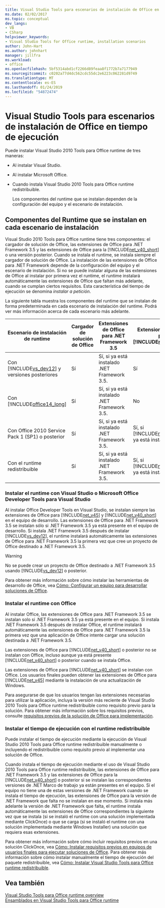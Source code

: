 ```yaml
---
title: Visual Studio Tools para escenarios de instalación de Office en tiempo de ejecución
ms.date: 02/02/2017
ms.topic: conceptual
dev_langs:
- VB
- CSharp
helpviewer_keywords:
- Visual Studio Tools for Office runtime, installation scenarios
author: John-Hart
ms.author: johnhart
manager: jillfra
ms.workload:
- office
ms.openlocfilehash: 5bf5314abd1cf2266d89feaa8f1772b7a7177949
ms.sourcegitcommit: c0202a77d4dc562cdc55dc2e6223c062281d9749
ms.translationtype: MT
ms.contentlocale: es-ES
ms.lasthandoff: 01/24/2019
ms.locfileid: "54872474"
---
```

# <a name="visual-studio-tools-for-office-runtime-installation-scenarios"></a>Visual Studio Tools para escenarios de instalación de Office en tiempo de ejecución
  Puede instalar Visual Studio 2010 Tools para Office runtime de tres maneras:  
  
- Al instalar Visual Studio.  
  
- Al instalar Microsoft Office.  
  
- Cuando instala Visual Studio 2010 Tools para Office runtime redistribuible.  
  
  Los componentes del runtime que se instalan dependen de la configuración del equipo y el escenario de instalación.  
  
## <a name="runtime-components-that-are-installed-in-each-installation-scenario"></a>Componentes del Runtime que se instalan en cada escenario de instalación  
 Visual Studio 2010 Tools para Office runtime tiene tres componentes: el cargador de solución de Office, las extensiones de Office para .NET Framework 3.5 y las extensiones de Office para la [!INCLUDE[net_v40_short](../sharepoint/includes/net-v40-short-md.md)] o una versión posterior. Cuando se instala el runtime, se instala siempre el cargador de solución de Office. La instalación de las extensiones de Office para .NET Framework depende de la configuración del equipo y el escenario de instalación. Si no se puede instalar alguna de las extensiones de Office al instalar por primera vez el runtime, el runtime instalará automáticamente las extensiones de Office que faltan más adelante, cuando se cumplan ciertos requisitos. Esta característica del tiempo de ejecución se denomina *instalar a petición*.  
  
 La siguiente tabla muestra los componentes del runtime que se instalan de forma predeterminada en cada escenario de instalación del runtime. Podrá ver más información acerca de cada escenario más adelante.  
  
|Escenario de instalación de runtime|Cargador de solución de Office|Extensiones de Office para .NET Framework 3.5|Extensiones de Office para [!INCLUDE[net_v40_short](../sharepoint/includes/net-v40-short-md.md)]|Extensiones de Office para [!INCLUDE[net_v45](../vsto/includes/net-v45-md.md)]|  
|-----------------------------------|----------------------------|--------------------------------------------------| - |---------------------------------------------------------------------------|  
|Con [!INCLUDE[vs_dev12](../vsto/includes/vs-dev12-md.md)] y versiones posteriores|Sí|Sí, si ya está instalado .NET Framework 3.5.|Sí|Sí|  
|Con [!INCLUDE[office14_long](../vsto/includes/office14-long-md.md)]|Sí|Sí, si ya está instalado .NET Framework 3.5.|No|No|  
|Con Office 2010 Service Pack 1 (SP1) o posterior|Sí|Sí, si ya está instalado .NET Framework 3.5.|Sí, si [!INCLUDE[net_v40_short](../sharepoint/includes/net-v40-short-md.md)] ya está instalado.|No|  
|Con el runtime redistribuible|Sí|Sí, si ya está instalado .NET Framework 3.5.|Sí, si [!INCLUDE[net_v40_short](../sharepoint/includes/net-v40-short-md.md)] ya está instalado.|Sí, si [!INCLUDE[net_v45](../vsto/includes/net-v45-md.md)] ya está instalado.|  
  
### <a name="install-the-runtime-with-visual-studio-or-the-microsoft-office-developer-tools-for-visual-studio"></a>Instalar el runtime con Visual Studio o Microsoft Office Developer Tools para Visual Studio  
 Al instalar Office Developer Tools en Visual Studio, se instalan siempre las extensiones de Office para [!INCLUDE[net_v45](../vsto/includes/net-v45-md.md)] y [!INCLUDE[net_v40_short](../sharepoint/includes/net-v40-short-md.md)] en el equipo de desarrollo. Las extensiones de Office para .NET Framework 3.5 se instalan sólo si .NET Framework 3.5 ya está presente en el equipo de desarrollo. Si instala .NET Framework 3.5 después de instalar [!INCLUDE[vs_dev12](../vsto/includes/vs-dev12-md.md)], el runtime instalará automáticamente las extensiones de Office para .NET Framework 3.5 la primera vez que cree un proyecto de Office destinado a .NET Framework 3.5.  
  
> [!WARNING]  
>  No se puede crear un proyecto de Office destinado a .NET Framework 3.5 usando [!INCLUDE[vs_dev12](../vsto/includes/vs-dev12-md.md)] o posterior.  
  
 Para obtener más información sobre cómo instalar las herramientas de desarrollo de Office, vea [Cómo: Configurar un equipo para desarrollar soluciones de Office](../vsto/how-to-configure-a-computer-to-develop-office-solutions.md).  
  
### <a name="install-the-runtime-with-office"></a>Instalar el runtime con Office  
 Al instalar Office, las extensiones de Office para .NET Framework 3.5 se instalan solo si .NET Framework 3.5 ya está presente en el equipo. Si instala .NET Framework 3.5 después de instalar Office, el runtime instalará automáticamente las extensiones de Office para .NET Framework 3.5 la primera vez que una aplicación de Office intente cargar una solución destinada a .NET Framework 3.5.  
  
 Las extensiones de Office para [!INCLUDE[net_v40_short](../sharepoint/includes/net-v40-short-md.md)] o posterior no se instalan con Office, incluso aunque ya está presente [!INCLUDE[net_v40_short](../sharepoint/includes/net-v40-short-md.md)] o posterior cuando se instala Office.  
  
 Las extensiones de Office para [!INCLUDE[net_v40_short](../sharepoint/includes/net-v40-short-md.md)] se instalan con Office. Los usuarios finales pueden obtener las extensiones de Office para [!INCLUDE[net_v45](../vsto/includes/net-v45-md.md)] mediante la instalación de una actualización de Windows.  
  
 Para asegurarse de que los usuarios tengan las extensiones necesarias para utilizar la aplicación, incluya la versión más reciente de Visual Studio 2010 Tools para Office runtime redistribuible como requisito previo para la solución. Para obtener más información sobre los requisitos previos, consulte [requisitos previos de la solución de Office para implementación](https://msdn.microsoft.com/9f672809-43a3-40a1-9057-397ce3b5126e).  
  
### <a name="install-the-runtime-by-using-the-runtime-redistributable"></a>Instalar el tiempo de ejecución con el runtime redistribuible  
 Puede instalar el tiempo de ejecución mediante la ejecución de Visual Studio 2010 Tools para Office runtime redistribuible manualmente o incluyendo el redistribuible como requisito previo al implementar una solución de Office.  
  
 Cuando instala el tiempo de ejecución mediante el uso de Visual Studio 2010 Tools para Office runtime redistribuible, las extensiones de Office para .NET Framework 3.5 y las extensiones de Office para la [!INCLUDE[net_v40_short](../sharepoint/includes/net-v40-short-md.md)] o posterior si se instalan las correspondientes versiones de .NET Marco de trabajo ya están presentes en el equipo. Si el equipo no tiene una de estas versiones de .NET Framework cuando se instala el tiempo de ejecución, las extensiones de Office para la versión de .NET Framework que falta no se instalan en ese momento. Si instala más adelante la versión de .NET Framework que falta, el runtime instala automáticamente las extensiones de Office correspondientes la siguiente vez que se instala (si se instaló el runtime con una solución implementada mediante ClickOnce) o que se carga (si se instaló el runtime con una solución implementada mediante Windows Installer) una solución que requiera esas extensiones.  
  
 Para obtener más información sobre cómo incluir requisitos previos en una solución ClickOnce, vea [Cómo: Instalar requisitos previos en equipos de usuarios finales para ejecutar soluciones de Office](https://msdn.microsoft.com/74dd2c52-838f-4abf-b2b4-4d7b0c2a0a98). Para obtener más información sobre cómo instalar manualmente el tiempo de ejecución del paquete redistribuible, vea [Cómo: Instalar Visual Studio Tools para Office runtime redistribuible](../vsto/how-to-install-the-visual-studio-tools-for-office-runtime-redistributable.md).  
  
## <a name="see-also"></a>Vea también  
 [Visual Studio Tools para Office runtime overview](../vsto/visual-studio-tools-for-office-runtime-overview.md)   
 [Ensamblados en Visual Studio Tools para Office runtime](../vsto/assemblies-in-the-visual-studio-tools-for-office-runtime.md)  
